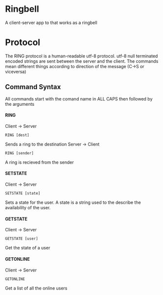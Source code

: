 # Ringbell
A client-server app to that works as a ringbell

# Protocol
The RING protocol is a human-readable utf-8 protocol.
utf-8 null terminated encoded strings are sent between the server and the client.
The commands mean different things according to direction of the message (C->S or viceversa)
## Command Syntax
All commands start with the comand name in ALL CAPS then followed by the arguments
#### RING
Client -> Server
```
RING [dest]
```
Sends a ring to the destination
Server -> Client
```
RING [sender]
```
A ring is recieved from the sender
#### SETSTATE
Client -> Server
```
SETSTATE [state]
```
Sets a state for the user.
A state is a string used to the describe the availability of the user.
#### GETSTATE
Client -> Server
```
GETSTATE [user]
```
Get the state of a user
#### GETONLINE
Client -> Server
```
GETONLINE
```
Get a list of all the online users